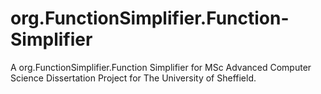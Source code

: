 # org.FunctionSimplifier.Function-Simplifier
A org.FunctionSimplifier.Function Simplifier for MSc Advanced Computer Science Dissertation Project for The University of Sheffield. 
